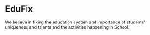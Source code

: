 # EduFix

We believe in fixing the education system and  importance of students' uniqueness and talents and the activities happening in School.

